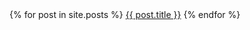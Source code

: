 <div></div>
{% for post in site.posts %}
    <a href=".{{ post.url }}">{{ post.title }}</a>
{% endfor %}
